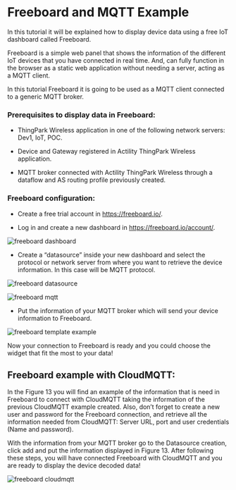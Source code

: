 # Freeboard and MQTT Example
In this tutorial it will be explained how to display device data using a free IoT dashboard called Freeboard.

Freeboard is a simple web panel that shows the information of the different IoT devices that you have connected in real time. And, can fully function in the browser as a static web application without needing a server, acting as a MQTT client. 

In this tutorial Freeboard it is going to be used as a MQTT client connected to a generic MQTT broker.

### Prerequisites to display data in Freeboard:

- ThingPark Wireless application in one of the following network servers: Dev1, IoT, POC.

- Device and Gateway registered in Actility ThingPark Wireless application.

- MQTT broker connected with Actility ThingPark Wireless through a dataflow and AS routing profile previously created.

### Freeboard configuration:

- Create a free trial account in https://freeboard.io/.

- Log in and create a new dashboard in https://freeboard.io/account/.
 
![freeboard dashboard](https://user-images.githubusercontent.com/41436968/43262327-06ab794c-90e0-11e8-95b0-78ea14ca6f07.jpg)

- Create a “datasource” inside your new dashboard and select the protocol or network server from where you want to retrieve the device information. In this case will be MQTT protocol.
 
![freeboard datasource](https://user-images.githubusercontent.com/41436968/43262334-0cb1f08c-90e0-11e8-83cd-542106552632.jpg)
 
![freeboard mqtt](https://user-images.githubusercontent.com/41436968/43262341-13433d66-90e0-11e8-850d-360d84c85413.jpg)

- Put the information of your MQTT broker which will send your device information to Freeboard.
 
![freeboard template example](https://user-images.githubusercontent.com/41436968/43262358-244ef9a6-90e0-11e8-86b4-e920e999b382.png)

Now your connection to Freeboard is ready and you could choose the widget that fit the most to your data!

## Freeboard example with CloudMQTT:

In the Figure 13 you will find an example of the information that is need in Freeboard to connect with CloudMQTT taking the information of the previous CloudMQTT example created. Also, don’t forget to create a new user and password for the Freeboard connection, and retrieve all the information needed from CloudMQTT: Server URL, port and user credentials (Name and password).

With the information from your MQTT broker go to the Datasource creation, click add and put the information displayed in Figure 13. After following these steps, you will have connected Freeboard with CloudMQTT and you are ready to display the device decoded data!
 
![freeboard cloudmqtt](https://user-images.githubusercontent.com/41436968/43262363-29b746dc-90e0-11e8-846a-46e186fb2ccd.jpg)
